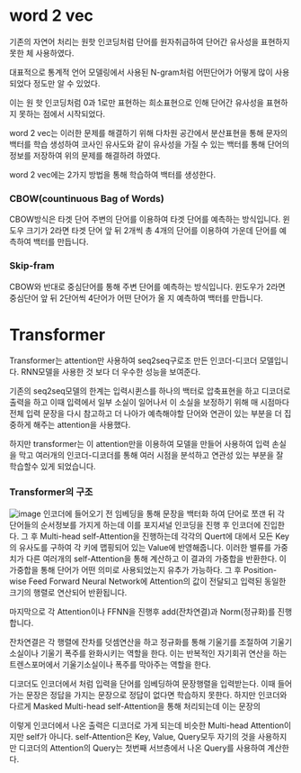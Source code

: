 # word 2 vec

기존의 자연어 처리는 원핫 인코딩처럼 단어를 원자취급하여 단어간 유사성을 표현하지 못한 체 사용하였다.

대표적으로 통계적 언어 모델링에서 사용된 N-gram처럼 어떤단어가 어떻게 많이 사용되었다 정도만 알 수 있었다.

이는 원 핫 인코딩처럼 0과 1로만 표현하는 희소표현으로 인해 단어간 유사성을 표현하지 못하는 점에서 시작되었다.

word 2 vec는 이러한 문제를 해결하기 위해 다차원 공간에서 분산표현을 통해 문자의 백터를 학습 생성하여 코사인 유사도와 같이 유사성을 가질 수 있는 백터를 통해 단어의 정보를 저장하여 위의 문제를 해결하려 하였다.

word 2 vec에는 2가지 방법을 통해 학습하여 백터를 생성한다.

### CBOW(countinuous Bag of Words)
CBOW방식은 타겟 단어 주변의 단어를 이용하여 타겟 단어를 예측하는 방식입니다.
윈도우 크기가 2라면 타겟 단어 앞 뒤 2개씩 총 4개의 단어를 이용하여 가운데 단어를 예측하여 백터를 만듭니다.

### Skip-fram
CBOW와 반대로 중심단어를 통해 주변 단어를 예측하는 방식입니다.
윈도우가 2라면 중심단어 앞 뒤 2단어씩 4단어가 어떤 단어가 올 지 예측하여 백터를 만듭니다.




# Transformer
Transformer는 attention만 사용하여 seq2seq구로조 만든 인코더-디코더 모델입니다.
RNN모델을 사용한 것 보다 더 우수한 성능을 보여준다.

기존의 seq2seq모델의 한계는 입력시퀸스를 하나의 백터로 압축표현을 하고 디코더로 출력을 하고 이때 입력에서 일부 소실이 일어나서 이 소실을 보정하기 위해 매 시점마다 전체 입력 문장을 다시 참고하고 더 나아가 예측해야할 단어와 연관이 있는 부분을 더 집중하게 해주는 attention을 사용했다.

하지만 transformer는 이 attention만을 이용하여 모델을 만들어 사용하여 입력 손실을 막고 여러개의 인코더-디코더를 통해 여러 시점을 분석하고 연관성 있는 부분을 잘 학습할수 있게 되었습니다.

### Transformer의 구조
![image](https://github.com/keulreobeu/bigdate_student/assets/112425846/7e5d14b7-0034-4f69-b9f6-f7feae39bdb4)
인코더에 들어오기 전 임베딩을 통해 문장을 백터화 하여 단어로 쪼갠 뒤 각 단어들의 순서정보를 가지게 하는데 이를 포지셔널 인코딩을 진행 후 인코더에 진입한다.
그 후 Multi-head self-Attention을 진행하는데 각각의 Quert에 대에서 모든 Key의 유사도를 구하여 각 키에 맵핑되어 있는 Value에 반영해줍니다. 이러한 밸류를 가중치가 다른 여러개의 self-Attention을 통해 계산하고 이 결과의 가중합을 반환한다. 이 가중합을 통해 단어가 어떤 의미로 사용되었는지 유추가 가능하다. 
그 후 Position-wise Feed Forward Neural Network에 Attention의 값이 전달되고 입력된 동일한 크기의 행렬로 연산되어 반환됩니다.

마지막으로 각 Attention이나 FFNN을 진행후 add(잔차연결)과 Norm(정규화)를 진행합니다.

잔차연결은 각 행렬에 잔차를 덧셈연산을 하고 정규화를 통해 기울기를 조절하여 기울기 소실이나 기울기 폭주를 완화시키는 역할을 한다. 이는 반복적인 자기회귀 연산을 하는 트렌스포머에서 기울기소실이나 폭주를 막아주는 역할을 한다.

디코더도 인코더에서 처럼 입력을 단어를 임베딩하여 문장행렬을 입력받는다. 이때 들어가는 문장은 정답을 가지는 문장으로 정답이 없다면 학습하지 못한다. 하지만 인코더와 다르게 Masked Multi-head self-Attention을 통해 처리되는데 이는 문장의 

이렇게 인코더에서 나온 출력은 디코더로 가게 되는데 비슷한 Multi-head Attention이지만 self가 아니다.  self-Attention은 Key, Value, Query모두 자기의 것을 사용하지만 디코더의 Attention의 Query는 첫번째 서브층에서 나온 Query를 사용하여 계산한다.
